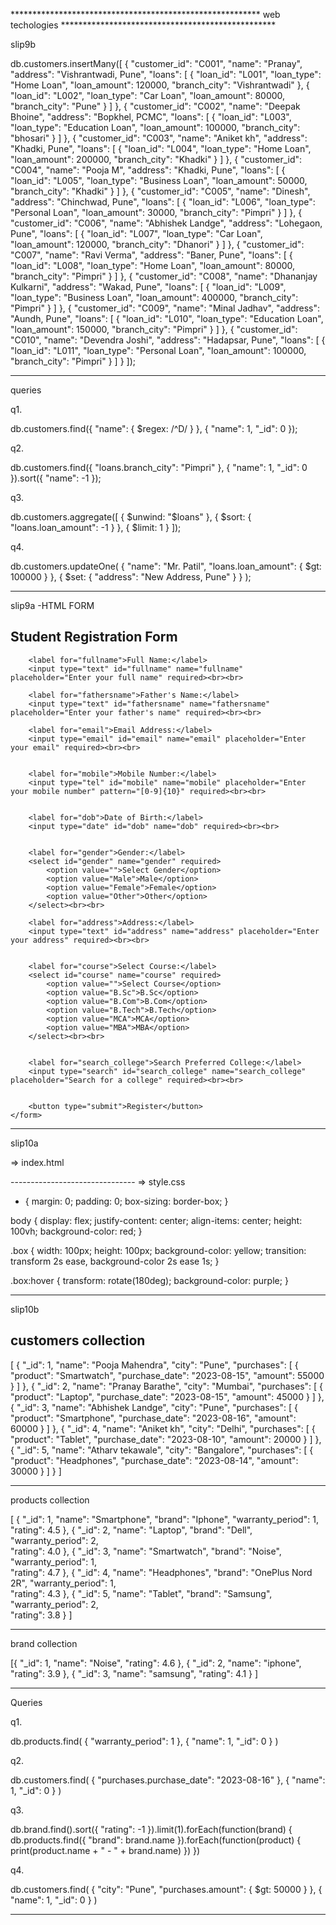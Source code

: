 ********************************************************* web techologies *************************************************

slip9b

db.customers.insertMany([
  {
    "customer_id": "C001",
    "name": "Pranay",
    "address": "Vishrantwadi, Pune",
    "loans": [
      { "loan_id": "L001", "loan_type": "Home Loan", "loan_amount": 120000, "branch_city": "Vishrantwadi" },
      { "loan_id": "L002", "loan_type": "Car Loan", "loan_amount": 80000, "branch_city": "Pune" }
    ]
  },
  {
    "customer_id": "C002",
    "name": "Deepak Bhoine",
    "address": "Bopkhel, PCMC",
    "loans": [
      { "loan_id": "L003", "loan_type": "Education Loan", "loan_amount": 100000, "branch_city": "bhosari" }
    ]
  },
  {
    "customer_id": "C003",
    "name": "Aniket kh",
    "address": "Khadki, Pune",
    "loans": [
      { "loan_id": "L004", "loan_type": "Home Loan", "loan_amount": 200000, "branch_city": "Khadki" }
    ]
  },
  {
    "customer_id": "C004",
    "name": "Pooja M",
    "address": "Khadki, Pune",
    "loans": [
      { "loan_id": "L005", "loan_type": "Business Loan", "loan_amount": 50000, "branch_city": "Khadki" }
    ]
  },
  {
    "customer_id": "C005",
    "name": "Dinesh",
    "address": "Chinchwad, Pune",
    "loans": [
      { "loan_id": "L006", "loan_type": "Personal Loan", "loan_amount": 30000, "branch_city": "Pimpri" }
    ]
  },
  {
    "customer_id": "C006",
    "name": "Abhishek Landge",
    "address": "Lohegaon, Pune",
    "loans": [
      { "loan_id": "L007", "loan_type": "Car Loan", "loan_amount": 120000, "branch_city": "Dhanori" }
    ]
  },
  {
    "customer_id": "C007",
    "name": "Ravi Verma",
    "address": "Baner, Pune",
    "loans": [
      { "loan_id": "L008", "loan_type": "Home Loan", "loan_amount": 80000, "branch_city": "Pimpri" }
    ]
  },
  {
    "customer_id": "C008",
    "name": "Dhananjay Kulkarni",
    "address": "Wakad, Pune",
    "loans": [
      { "loan_id": "L009", "loan_type": "Business Loan", "loan_amount": 400000, "branch_city": "Pimpri" }
    ]
  },
  {
    "customer_id": "C009",
    "name": "Minal Jadhav",
    "address": "Aundh, Pune",
    "loans": [
      { "loan_id": "L010", "loan_type": "Education Loan", "loan_amount": 150000, "branch_city": "Pimpri" }
    ]
  },
  {
    "customer_id": "C010",
    "name": "Devendra Joshi",
    "address": "Hadapsar, Pune",
    "loans": [
      { "loan_id": "L011", "loan_type": "Personal Loan", "loan_amount": 100000, "branch_city": "Pimpri" }
    ]
  }
]);

--------------------------
queries

q1.

db.customers.find({ "name": { $regex: /^D/ } }, { "name": 1, "_id": 0 });

q2.

db.customers.find({ "loans.branch_city": "Pimpri" }, { "name": 1, "_id": 0 }).sort({ "name": -1 });

q3.

db.customers.aggregate([
  { $unwind: "$loans" },
  { $sort: { "loans.loan_amount": -1 } },
  { $limit: 1 }
]);

q4.

db.customers.updateOne(
  { "name": "Mr. Patil", "loans.loan_amount": { $gt: 100000 } },
  { $set: { "address": "New Address, Pune" } }
);

----------------------------------------------------------------------------
slip9a -HTML FORM

<!DOCTYPE html>
<html lang="en">
<head>
    <meta charset="UTF-8">
    <meta name="viewport" content="width=device-width, initial-scale=1.0">
    <title>Student Registration Form</title>
</head>
<body>
    <h2>Student Registration Form</h2>
    <form action="" method="">
        
        <label for="fullname">Full Name:</label>
        <input type="text" id="fullname" name="fullname" placeholder="Enter your full name" required><br><br>

        <label for="fathersname">Father's Name:</label>
        <input type="text" id="fathersname" name="fathersname" placeholder="Enter your father's name" required><br><br>

        <label for="email">Email Address:</label>
        <input type="email" id="email" name="email" placeholder="Enter your email" required><br><br>

        
        <label for="mobile">Mobile Number:</label>
        <input type="tel" id="mobile" name="mobile" placeholder="Enter your mobile number" pattern="[0-9]{10}" required><br><br>

        
        <label for="dob">Date of Birth:</label>
        <input type="date" id="dob" name="dob" required><br><br>

        
        <label for="gender">Gender:</label>
        <select id="gender" name="gender" required>
            <option value="">Select Gender</option>
            <option value="Male">Male</option>
            <option value="Female">Female</option>
            <option value="Other">Other</option>
        </select><br><br>

        <label for="address">Address:</label>
        <input type="text" id="address" name="address" placeholder="Enter your address" required><br><br>

        
        <label for="course">Select Course:</label>
        <select id="course" name="course" required>
            <option value="">Select Course</option>
            <option value="B.Sc">B.Sc</option>
            <option value="B.Com">B.Com</option>
            <option value="B.Tech">B.Tech</option>
            <option value="MCA">MCA</option>
            <option value="MBA">MBA</option>
        </select><br><br>

        
        <label for="search_college">Search Preferred College:</label>
        <input type="search" id="search_college" name="search_college" placeholder="Search for a college" required><br><br>

       
        <button type="submit">Register</button>
    </form>
</body>
</html>

***************************************************************************

slip10a

=> index.html

<!DOCTYPE html>
<html lang="en">
<head>
    <meta charset="UTF-8">
    <meta name="viewport" content="width=device-width, initial-scale=1.0">
    <title>Trasition </title>
    <link rel="stylesheet" href="style.css">
</head>
<body>
    <div class="box"></div>
</body>
</html>
-------------------------------
=> style.css

* {
    margin: 0;
    padding: 0;
    box-sizing: border-box;
}

body {
    display: flex;
    justify-content: center;
    align-items: center;
    height: 100vh;
    background-color: red;
}

.box {
    width: 100px;
    height: 100px;
    background-color: yellow;
    transition: transform 2s ease, background-color 2s ease 1s; 
}

.box:hover {
    transform: rotate(180deg);
    background-color: purple;
}

-----------------------------------------------------------------------------------------------------------------------

slip10b

customers collection
---------------------
[
  {
    "_id": 1,
    "name": "Pooja Mahendra",
    "city": "Pune",
    "purchases": [
      { "product": "Smartwatch", "purchase_date": "2023-08-15", "amount": 55000 }
    ]
  },
  {
    "_id": 2,
    "name": "Pranay Barathe",
    "city": "Mumbai",
    "purchases": [
      { "product": "Laptop", "purchase_date": "2023-08-15", "amount": 45000 }
    ]
  },
  {
    "_id": 3,
    "name": "Abhishek Landge",
    "city": "Pune",
    "purchases": [
      { "product": "Smartphone", "purchase_date": "2023-08-16", "amount": 60000 }
    ]
  },
  {
    "_id": 4,
    "name": "Aniket kh",
    "city": "Delhi",
    "purchases": [
      { "product": "Tablet", "purchase_date": "2023-08-10", "amount": 20000 }
    ]
  },
  {
    "_id": 5,
    "name": "Atharv tekawale",
    "city": "Bangalore",
    "purchases": [
      { "product": "Headphones", "purchase_date": "2023-08-14", "amount": 30000 }
    ]
  }
]



--------------
products collection

[
  {
    "_id": 1,
    "name": "Smartphone",
    "brand": "Iphone",
    "warranty_period": 1,  
    "rating": 4.5
  },
  {
    "_id": 2,
    "name": "Laptop",
    "brand": "Dell",
    "warranty_period": 2,  
    "rating": 4.0
  },
  {
    "_id": 3,
    "name": "Smartwatch",
    "brand": "Noise",
    "warranty_period": 1,  
    "rating": 4.7
  },
  {
    "_id": 4,
    "name": "Headphones",
    "brand": "OnePlus Nord 2R",
    "warranty_period": 1,  
    "rating": 4.3
  },
  {
    "_id": 5,
    "name": "Tablet",
    "brand": "Samsung",
    "warranty_period": 2,  
    "rating": 3.8
  }
]

---------------
brand collection

[{
  "_id": 1,
  "name": "Noise",
  "rating": 4.6
},
{
  "_id": 2,
  "name": "iphone",
  "rating": 3.9
},
{
  "_id": 3,
  "name": "samsung",
  "rating": 4.1
}
]


--------------
Queries

q1.

db.products.find(
  { "warranty_period": 1 }, 
  { "name": 1, "_id": 0 }
)

q2.

db.customers.find(
  { "purchases.purchase_date": "2023-08-16" },
  { "name": 1, "_id": 0 }
)

q3.

db.brand.find().sort({ "rating": -1 }).limit(1).forEach(function(brand) {
  db.products.find({ "brand": brand.name }).forEach(function(product) {
    print(product.name + " - " + brand.name)
  })
})

q4.

db.customers.find(
  { "city": "Pune", "purchases.amount": { $gt: 50000 } },
  { "name": 1, "_id": 0 }
)


****************************************************************************





